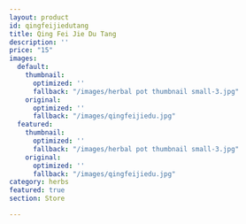 ```yaml
---
layout: product
id: qingfeijiedutang
title: Qing Fei Jie Du Tang
description: ''
price: "15"
images:
  default:
    thumbnail:
      optimized: ''
      fallback: "/images/herbal pot thumbnail small-3.jpg"
    original:
      optimized: ''
      fallback: "/images/qingfeijiedu.jpg"
  featured:
    thumbnail:
      optimized: ''
      fallback: "/images/herbal pot thumbnail small-3.jpg"
    original:
      optimized: ''
      fallback: "/images/qingfeijiedu.jpg"
category: herbs
featured: true
section: Store

---
```

